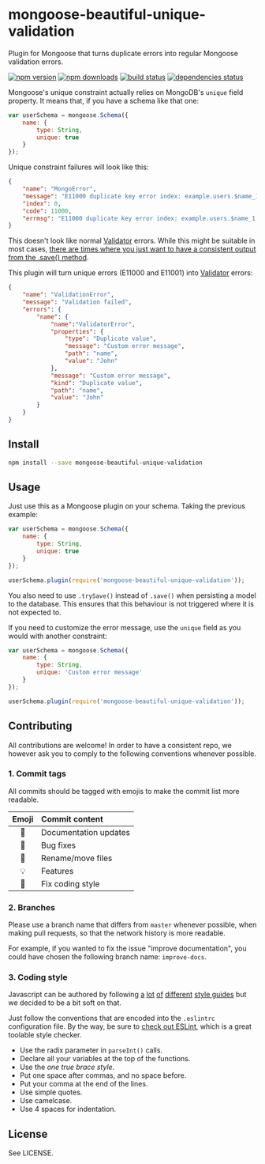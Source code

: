 # mongoose-beautiful-unique-validation

Plugin for Mongoose that turns duplicate errors into regular Mongoose validation errors.

[![npm version](https://img.shields.io/npm/v/mongoose-beautiful-unique-validation.svg?style=flat-square)](https://www.npmjs.com/package/mongoose-beautiful-unique-validation)
[![npm downloads](https://img.shields.io/npm/dm/mongoose-beautiful-unique-validation.svg?style=flat-square)](https://www.npmjs.com/package/mongoose-beautiful-unique-validation)
[![build status](https://img.shields.io/travis/matteodelabre/mongoose-beautiful-unique-validation.svg?style=flat-square)](https://travis-ci.org/matteodelabre/mongoose-beautiful-unique-validation)
[![dependencies status](http://img.shields.io/david/matteodelabre/mongoose-beautiful-unique-validation.svg?style=flat-square)](https://david-dm.org/matteodelabre/mongoose-beautiful-unique-validation)

Mongoose's unique constraint actually relies on MongoDB's `unique` field
property. It means that, if you have a schema like that one:

```js
var userSchema = mongoose.Schema({
    name: {
        type: String,
        unique: true
    }
});
```

Unique constraint failures will look like this:

```json
{
    "name": "MongoError",
    "message": "E11000 duplicate key error index: example.users.$name_1 dup key: { : \"John\" }",
    "index": 0,
    "code": 11000,
    "errmsg": "E11000 duplicate key error index: example.users.$name_1 dup key: { : \"John\" }"
}
```

This doesn't look like normal
[Validator](http://mongoosejs.com/docs/validation.html)
errors. While this might be suitable in most cases,
[there are times where you just want to have a consistent output from the .save() method](https://github.com/Automattic/mongoose/issues/2284).

This plugin will turn unique errors (E11000 and E11001) into
[Validator](http://mongoosejs.com/docs/validation.html) errors:

```json
{
    "name": "ValidationError",
    "message": "Validation failed",
    "errors": {
        "name": {
            "name":"ValidatorError",
            "properties": {
                "type": "Duplicate value",
                "message": "Custom error message",
                "path": "name",
                "value": "John"
            },
            "message": "Custom error message",
            "kind": "Duplicate value",
            "path": "name",
            "value": "John"
        }
    }
}
```

## Install

```sh
npm install --save mongoose-beautiful-unique-validation
```

## Usage

Just use this as a Mongoose plugin on your schema.
Taking the previous example:

```js
var userSchema = mongoose.Schema({
    name: {
        type: String,
        unique: true
    }
});

userSchema.plugin(require('mongoose-beautiful-unique-validation'));
```

You also need to use `.trySave()` instead of `.save()` when
persisting a model to the database. This ensures that this behaviour
is not triggered where it is not expected to.

If you need to customize the error message, use the
`unique` field as you would with another constraint:

```js
var userSchema = mongoose.Schema({
    name: {
        type: String,
        unique: 'Custom error message'
    }
});

userSchema.plugin(require('mongoose-beautiful-unique-validation'));
```

## Contributing

All contributions are welcome!
In order to have a consistent repo, we however ask you
to comply to the following conventions
whenever possible.

### 1. Commit tags

All commits should be tagged with emojis to make
the commit list more readable.

| Emoji      | Commit content        |
|:----------:|:--------------------- |
| :book:     | Documentation updates |
| :bug:      | Bug fixes             |
| :ledger:   | Rename/move files     |
| :bulb:     | Features              |
| :lipstick: | Fix coding style      |

### 2. Branches

Please use a branch name that differs from `master` whenever possible,
when making pull requests, so that the network history is more
readable.

For example, if you wanted to fix the issue
"improve documentation", you could have
chosen the following branch name: `improve-docs`.

### 3. Coding style

Javascript can be authored by following
[a](https://google-styleguide.googlecode.com/svn/trunk/javascriptguide.xml)
[lot](https://github.com/airbnb/javascript)
[of](https://github.com/felixge/node-style-guide)
[different](https://contribute.jquery.org/style-guide/js/)
[style guides](https://developer.mozilla.org/en-US/docs/Mozilla/Developer_guide/Coding_Style)
but we decided to be a bit soft on that.

Just follow the conventions that are encoded into the `.eslintrc`
configuration file. By the way, be sure to [check out ESLint](http://eslint.org/),
which is a great toolable style checker.

* Use the radix parameter in `parseInt()` calls.
* Declare all your variables at the top of the functions.
* Use the *one true brace style*.
* Put one space after commas, and no space before.
* Put your comma at the end of the lines.
* Use simple quotes.
* Use camelcase.
* Use 4 spaces for indentation.

## License

See LICENSE.
